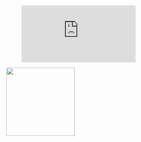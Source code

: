 <figure><embed src="https://wakatime.com/share/@bdw271/3722cbe9-9e38-4e2e-b90a-a6cc9e9f538d.svg"></embed></figure>

<img height="180em" src="https://github-readme-stats.vercel.app/api?username=Gapur&show_icons=true&hide_border=true&&count_private=true&include_all_commits=true" />
